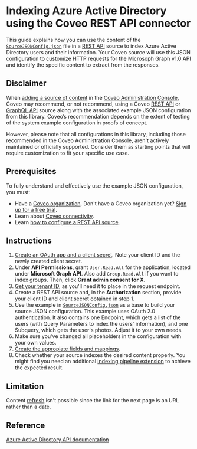 # Indexing Azure Active Directory using the Coveo REST API connector
This guide explains how you can use the content of the [`SourceJSONConfig.json`](SourceJSONConfig.json) file in a [REST API](https://docs.coveo.com/en/1896/) source to index Azure Active Directory users and their information. Your Coveo source will use this JSON configuration to customize HTTP requests for the Microsoph Graph v1.0 API and identify the specific content to extract from the responses.

## Disclaimer
When [adding a source of content](https://docs.coveo.com/en/3390/index-content/add-or-edit-a-source#add-a-source) in the [Coveo Administration Console](https://docs.coveo.com/en/1841/), Coveo may recommend, or not recommend, using a Coveo [REST API](https://docs.coveo.com/en/1896/) or [GraphQL API](https://docs.coveo.com/en/n6gh2329/) source along with the associated example JSON configuration from this library. Coveo’s recommendation depends on the extent of testing of the system example configuration in proofs of concept.

However, please note that all configurations in this library, including those recommended in the Coveo Administration Console, aren't actively maintained or officially supported. Consider them as starting points that will require customization to fit your specific use case.

## Prerequisites
To fully understand and effectively use the example JSON configuration, you must:
- Have a [Coveo organization](https://docs.coveo.com/en/185). Don't have a Coveo organization yet? [Sign up for a free trial](https://www.coveo.com/en/free-trial?utm_marketing_tactic=connectivity_library).
- Learn about [Coveo connectivity](https://docs.coveo.com/en/1702).
- Learn [how to configure a REST API source](https://docs.coveo.com/en/1896/).

## Instructions
1. [Create an OAuth app and a client secret](https://docs.microsoft.com/en-us/azure/active-directory/develop/quickstart-register-app). Note your client ID and the newly created client secret.
2. Under **API Permissions**, grant `User.Read.All` for the application, located under **Microsoft Graph API**. Also add `Group.Read.All` if you want to index groups. Then, click **Grant admin consent for X**.
3. [Get your tenant ID](https://o365hq.com/faq/how-to-find-your-office-365-tenant-id), as you'll need it to place in the request endpoint.
4. Create a REST API source and, in the **Authorization** section, provide your client ID and client secret obtained in step 1.
5. Use the example in [`SourceJSONConfig.json`](https://github.com/coveooss/connectivity-library/blob/master/Azure%20Active%20Directory/SourceJSONConfig.json) as a base to build your source JSON configuration. This example uses OAuth 2.0 authentication. It also contains one Endpoint, which gets a list of the users (with Query Parameters to index the users' information), and one Subquery, which gets the user's photos. Adjust it to your own needs.
7. Make sure you've changed all placeholders in the configuration with your own values.
8. [Create the appropiate fields and mappings](https://docs.coveo.com/en/1896/#completion).
9. Check whether your source indexes the desired content properly. You might find you need an additional [indexing pipeline extension](https://docs.coveo.com/en/1645/) to achieve the expected result.

## Limitation
Content [refresh](https://docs.coveo.com/en/2039/#refresh) isn't possible since the link for the next page is an URL rather than a date.

## Reference
[Azure Active Directory API documentation](https://docs.microsoft.com/en-us/graph/use-the-api)
